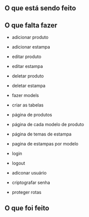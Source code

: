 ## O que está sendo feito

## O que falta fazer
- adicionar produto
- adicionar estampa
- editar produto
- editar estampa
- deletar produto
- deletar estampa
- fazer models
- criar as tabelas

- página de produtos
- página de cada modelo de produto
- página de temas de estampa
- pagina de estampas por modelo

- login
- logout
- adiconar usuário

- criptografar senha
- proteger rotas

## O que foi feito
